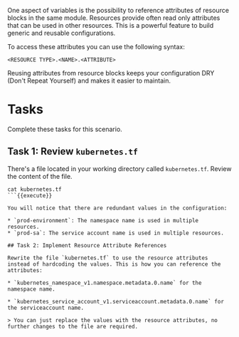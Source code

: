 One aspect of variables is the possibility to reference attributes of resource blocks in the same module. Resources provide often read only attributes that can be used in other resources. This is a powerful feature to build generic and reusable configurations.

To access these attributes you can use the following syntax:

```hcl
<RESOURCE TYPE>.<NAME>.<ATTRIBUTE>
```
Reusing attributes from resource blocks keeps your configuration DRY (Don't Repeat Yourself) and makes it easier to maintain.

# Tasks

Complete these tasks for this scenario. 

## Task 1: Review `kubernetes.tf`

There's a file located in your working directory called `kubernetes.tf`. Review the content of the file. 

```shell
cat kubernetes.tf
```{{execute}}

You will notice that there are redundant values in the configuration:

* `prod-environment`: The namespace name is used in multiple resources.
* `prod-sa`: The service account name is used in multiple resources.

## Task 2: Implement Resource Attribute References

Rewrite the file `kubernetes.tf` to use the resource attributes instead of hardcoding the values. This is how you can reference the attributes:

* `kubernetes_namespace_v1.namespace.metadata.0.name` for the namespace name.

* `kubernetes_service_account_v1.serviceaccount.metadata.0.name` for the serviceaccount name.

> You can just replace the values with the resource attributes, no further changes to the file are required.
